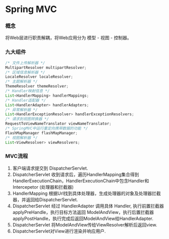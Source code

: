# Spring MVC

### 概念

将Web层进行职责解耦，将Web应用分为 模型 - 视图 - 控制器。

### 九大组件

```java
/* 文件上传解析器 */
MultipartResolver multipartResolver;
/* 区域信息解析器 */
LocaleResolver localeResolver;
/* 主题解析器 */
ThemeResolver themeResolver;
/* Handler映射信息 */
List<HandlerMapping> handlerMappings;
/* Handler适配器 */
List<HandlerAdapter> handlerAdapters;
/* 异常解析器 */
List<HandlerExceptionResolver> handlerExceptionResolvers;
/* 请求到视图转换器 */
RequestToViewNameTranslator viewNameTranslator;
/* SpringMVC中运行重定向携带数据的功能 */
FlashMapManager flashMapManager;
/* 视图解析器 */
List<ViewResolver> viewResolvers;
```

### MVC流程

1. 客户端请求提交到 DispatcherServlet.
2. DispatcherServlet 收到请求后，遍历HandlerMapping集合得到HandlerExecutionChain，HandlerExecutionChain中包含Handler和Intercepetor (处理器和拦截器)
3. HandlerMapping 根据Url找到具体处理器，生成处理器的对象及处理器拦截器，并返回给DispatcherServlet.
4. DispatcherServlet 经过 HandlerAdapter 调用具体 Handler, 执行前置拦截器 applyPreHandle，执行目标方法返回 ModelAndView，执行后置拦截器 applyPostHandle，执行完成后返回ModelAndView给HandlerAdapter.
5. DispatcherServlet 将ModelAndView传给ViewResolver解析后返回view.
6. DispatcherServlet对View进行渲染并响应用户.